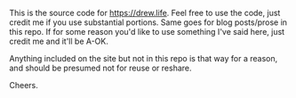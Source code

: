 This is the source code for https://drew.life.
Feel free to use the code,
just credit me if you use substantial portions.
Same goes for blog posts/prose in this repo.
If for some reason you'd like to use something I've said here,
just credit me and it'll be A-OK.

Anything included on the site but not in this repo is that way for a reason, and should be presumed not for reuse or reshare.

Cheers.
